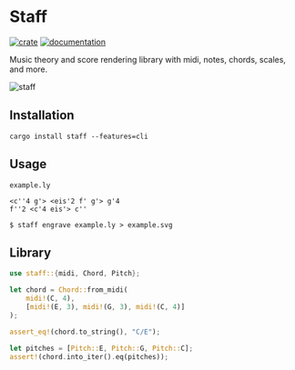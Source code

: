 # Staff
[![crate](https://img.shields.io/crates/v/staff.svg)](https://crates.io/crates/staff)
[![documentation](https://docs.rs/staff/badge.svg)](https://docs.rs/staff)

Music theory and score rendering library with midi, notes, chords, scales, and more.

![staff](https://raw.githubusercontent.com/staff-rs/staff/main/example.svg)

## Installation
```
cargo install staff --features=cli
```

## Usage
`example.ly`
```
<c''4 g'> <eis'2 f' g'> g'4
f''2 <c'4 eis'> c''
```
`$ staff engrave example.ly > example.svg`

## Library
```rust
use staff::{midi, Chord, Pitch};

let chord = Chord::from_midi(
    midi!(C, 4),
    [midi!(E, 3), midi!(G, 3), midi!(C, 4)]
);

assert_eq!(chord.to_string(), "C/E");

let pitches = [Pitch::E, Pitch::G, Pitch::C];
assert!(chord.into_iter().eq(pitches));
```
